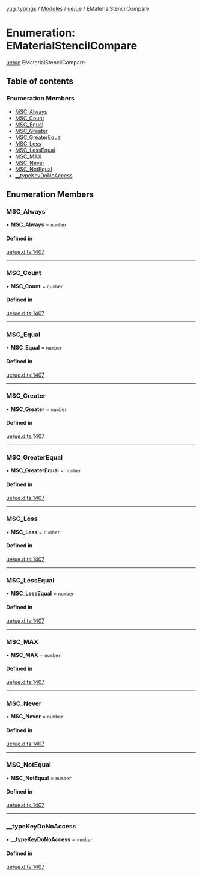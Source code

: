 [yug_typings](../README.md) / [Modules](../modules.md) / [ue/ue](../modules/ue_ue.md) / EMaterialStencilCompare

# Enumeration: EMaterialStencilCompare

[ue/ue](../modules/ue_ue.md).EMaterialStencilCompare

## Table of contents

### Enumeration Members

- [MSC\_Always](ue_ue.EMaterialStencilCompare.md#msc_always)
- [MSC\_Count](ue_ue.EMaterialStencilCompare.md#msc_count)
- [MSC\_Equal](ue_ue.EMaterialStencilCompare.md#msc_equal)
- [MSC\_Greater](ue_ue.EMaterialStencilCompare.md#msc_greater)
- [MSC\_GreaterEqual](ue_ue.EMaterialStencilCompare.md#msc_greaterequal)
- [MSC\_Less](ue_ue.EMaterialStencilCompare.md#msc_less)
- [MSC\_LessEqual](ue_ue.EMaterialStencilCompare.md#msc_lessequal)
- [MSC\_MAX](ue_ue.EMaterialStencilCompare.md#msc_max)
- [MSC\_Never](ue_ue.EMaterialStencilCompare.md#msc_never)
- [MSC\_NotEqual](ue_ue.EMaterialStencilCompare.md#msc_notequal)
- [\_\_typeKeyDoNoAccess](ue_ue.EMaterialStencilCompare.md#__typekeydonoaccess)

## Enumeration Members

### MSC\_Always

• **MSC\_Always** = `number`

#### Defined in

[ue/ue.d.ts:1407](https://github.com/YugMetaverse/yug_typings/blob/b7d9b19/ue/ue.d.ts#L1407)

___

### MSC\_Count

• **MSC\_Count** = `number`

#### Defined in

[ue/ue.d.ts:1407](https://github.com/YugMetaverse/yug_typings/blob/b7d9b19/ue/ue.d.ts#L1407)

___

### MSC\_Equal

• **MSC\_Equal** = `number`

#### Defined in

[ue/ue.d.ts:1407](https://github.com/YugMetaverse/yug_typings/blob/b7d9b19/ue/ue.d.ts#L1407)

___

### MSC\_Greater

• **MSC\_Greater** = `number`

#### Defined in

[ue/ue.d.ts:1407](https://github.com/YugMetaverse/yug_typings/blob/b7d9b19/ue/ue.d.ts#L1407)

___

### MSC\_GreaterEqual

• **MSC\_GreaterEqual** = `number`

#### Defined in

[ue/ue.d.ts:1407](https://github.com/YugMetaverse/yug_typings/blob/b7d9b19/ue/ue.d.ts#L1407)

___

### MSC\_Less

• **MSC\_Less** = `number`

#### Defined in

[ue/ue.d.ts:1407](https://github.com/YugMetaverse/yug_typings/blob/b7d9b19/ue/ue.d.ts#L1407)

___

### MSC\_LessEqual

• **MSC\_LessEqual** = `number`

#### Defined in

[ue/ue.d.ts:1407](https://github.com/YugMetaverse/yug_typings/blob/b7d9b19/ue/ue.d.ts#L1407)

___

### MSC\_MAX

• **MSC\_MAX** = `number`

#### Defined in

[ue/ue.d.ts:1407](https://github.com/YugMetaverse/yug_typings/blob/b7d9b19/ue/ue.d.ts#L1407)

___

### MSC\_Never

• **MSC\_Never** = `number`

#### Defined in

[ue/ue.d.ts:1407](https://github.com/YugMetaverse/yug_typings/blob/b7d9b19/ue/ue.d.ts#L1407)

___

### MSC\_NotEqual

• **MSC\_NotEqual** = `number`

#### Defined in

[ue/ue.d.ts:1407](https://github.com/YugMetaverse/yug_typings/blob/b7d9b19/ue/ue.d.ts#L1407)

___

### \_\_typeKeyDoNoAccess

• **\_\_typeKeyDoNoAccess** = `number`

#### Defined in

[ue/ue.d.ts:1407](https://github.com/YugMetaverse/yug_typings/blob/b7d9b19/ue/ue.d.ts#L1407)
